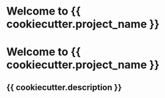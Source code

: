 # Welcome to {{ cookiecutter.project_name }}

# Welcome to {{ cookiecutter.project_name }}

## {{ cookiecutter.description }}
